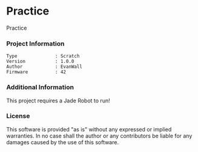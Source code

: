 Practice
================

Practice

### Project Information
```
Type              : Scratch
Version           : 1.0.0
Author            : EvanWall
Firmware          : 42
```

### Additional Information
This project requires a Jade Robot to run!

### License
This software is provided "as is" without any expressed or implied warranties.  In no case shall the author or any contributors be liable for any damages caused by the use of this software.

